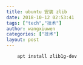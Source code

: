 ```yaml
---
title: ubuntu 安装 zlib
date: 2018-10-12 02:53:41
tags: ["tech","技术"]
author: wangxiuwen
categories: ["技术"]
layout: post
---
```


```
	apt install zlib1g-dev
```
